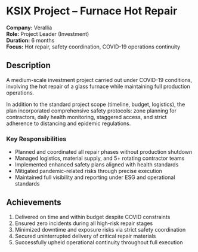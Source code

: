 # KSIX Project – Furnace Hot Repair

**Company:** Verallia  
**Role:** Project Leader (Investment)  
**Duration:** 6 months  
**Focus:** Hot repair, safety coordination, COVID-19 operations continuity

## Description

A medium-scale investment project carried out under COVID-19 conditions, involving the hot repair of a glass furnace while maintaining full production operations. 

In addition to the standard project scope (timeline, budget, logistics), the plan incorporated comprehensive safety protocols: zone planning for contractors, daily health monitoring, staggered access, and strict adherence to distancing and epidemic regulations.

### Key Responsibilities

- Planned and coordinated all repair phases without production shutdown  
- Managed logistics, material supply, and 5+ rotating contractor teams  
- Implemented enhanced safety plans aligned with health standards  
- Mitigated pandemic-related risks through precise execution  
- Maintained full visibility and reporting under ESG and operational standards

## Achievements

1. Delivered on time and within budget despite COVID constraints  
2. Ensured zero incidents during all high-risk repair stages  
3. Minimized downtime and exposure risks via strict safety coordination  
4. Secured uninterrupted delivery of critical repair materials  
5. Successfully upheld operational continuity throughout full execution
